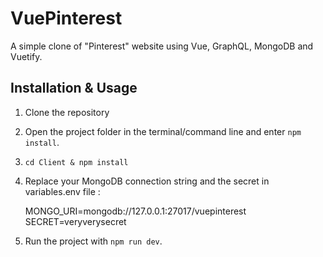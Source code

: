 # VuePinterest
A simple clone of "Pinterest" website using Vue, GraphQL, MongoDB and Vuetify.

## Installation & Usage
1. Clone the repository
2. Open the project folder in the terminal/command line and enter `npm install`.
3. `cd Client & npm install`
4. Replace your MongoDB connection string and the secret in variables.env file : 

    MONGO_URI=mongodb://127.0.0.1:27017/vuepinterest
    SECRET=veryverysecret
5. Run the project with `npm run dev`.
